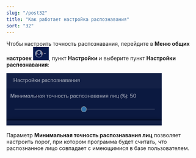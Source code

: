 ```yaml
---
slug: "/post32"
title: "Как работает настройка распознавания"
sort: "32"
---
```


Чтобы настроить точность распознавания,  перейдите в **Меню общих настроек** ![](images/Aspose.Words.374291bc-21e0-4dc1-8208-7b6db552d3f3.185.png), пункт  **Настройки** и выберите пункт **Настройки распознавания**:

![](images/Aspose.Words.374291bc-21e0-4dc1-8208-7b6db552d3f3.187.png)

Параметр **Минимальная точность распознавания лиц**  позволяет настроить порог, при котором программа будет считать, что распознанное лицо совпадает с имеющимися в базе пользователем.
